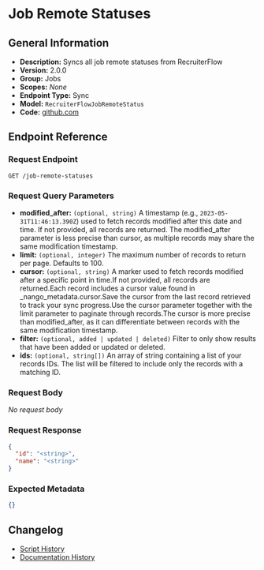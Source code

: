 <!-- BEGIN GENERATED CONTENT -->
# Job Remote Statuses

## General Information

- **Description:** Syncs all job remote statuses from RecruiterFlow
- **Version:** 2.0.0
- **Group:** Jobs
- **Scopes:** _None_
- **Endpoint Type:** Sync
- **Model:** `RecruiterFlowJobRemoteStatus`
- **Code:** [github.com](https://github.com/NangoHQ/integration-templates/tree/main/integrations/recruiterflow/syncs/job-remote-statuses.ts)


## Endpoint Reference

### Request Endpoint

`GET /job-remote-statuses`

### Request Query Parameters

- **modified_after:** `(optional, string)` A timestamp (e.g., `2023-05-31T11:46:13.390Z`) used to fetch records modified after this date and time. If not provided, all records are returned. The modified_after parameter is less precise than cursor, as multiple records may share the same modification timestamp.
- **limit:** `(optional, integer)` The maximum number of records to return per page. Defaults to 100.
- **cursor:** `(optional, string)` A marker used to fetch records modified after a specific point in time.If not provided, all records are returned.Each record includes a cursor value found in _nango_metadata.cursor.Save the cursor from the last record retrieved to track your sync progress.Use the cursor parameter together with the limit parameter to paginate through records.The cursor is more precise than modified_after, as it can differentiate between records with the same modification timestamp.
- **filter:** `(optional, added | updated | deleted)` Filter to only show results that have been added or updated or deleted.
- **ids:** `(optional, string[])` An array of string containing a list of your records IDs. The list will be filtered to include only the records with a matching ID.

### Request Body

_No request body_

### Request Response

```json
{
  "id": "<string>",
  "name": "<string>"
}
```

### Expected Metadata

```json
{}
```

## Changelog

- [Script History](https://github.com/NangoHQ/integration-templates/commits/main/integrations/recruiterflow/syncs/job-remote-statuses.ts)
- [Documentation History](https://github.com/NangoHQ/integration-templates/commits/main/integrations/recruiterflow/syncs/job-remote-statuses.md)

<!-- END  GENERATED CONTENT -->

